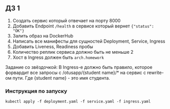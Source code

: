 ## ДЗ 1

1. Создать сервис который отвечает на порту 8000
2. Добавить Endpoint `/health` в сервисе который вернет `{"status": "OK"}`
3. Залить образ на DockerHub
4. Написать все манифесты для сущностей Deployment, Service, Ingress
5. Добавить Liveness, Readiness пробы
6. Количество реплик сервиса должно быть не меньше 2
7. Хост в Ingress должен быть `arch.homework`

Задание со звёздочкой: В Ingress-е должно быть правило, которое форвардит все запросы с /otusapp/{student name}/* на сервис с rewrite-ом пути. Где {student name} - это имя студента.

### Инструкция по запуску

```shell
kubectl apply -f deployment.yaml -f service.yaml -f ingress.yaml
```

